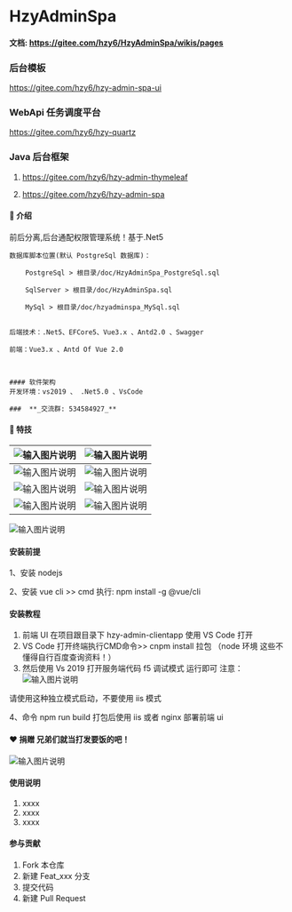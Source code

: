 # HzyAdminSpa

#### 文档: https://gitee.com/hzy6/HzyAdminSpa/wikis/pages

### 后台模板
https://gitee.com/hzy6/hzy-admin-spa-ui

### WebApi 任务调度平台
https://gitee.com/hzy6/hzy-quartz

### Java 后台框架

1. https://gitee.com/hzy6/hzy-admin-thymeleaf

2. https://gitee.com/hzy6/hzy-admin-spa

#### :yellow_heart: 介绍 
前后分离,后台通配权限管理系统！基于.Net5

    数据库脚本位置(默认 PostgreSql 数据库)：

        PostgreSql > 根目录/doc/HzyAdminSpa_PostgreSql.sql

        SqlServer > 根目录/doc/HzyAdminSpa.sql

        MySql > 根目录/doc/hzyadminspa_MySql.sql


    后端技术：.Net5、EFCore5、Vue3.x 、Antd2.0 、Swagger
    
    前端：Vue3.x 、Antd Of Vue 2.0
    
    
    
    #### 软件架构
    开发环境：vs2019 、 .Net5.0 、VsCode
    
    ###  **_交流群: 534584927_** 



#### :cherries:  特技

| ![输入图片说明](https://images.gitee.com/uploads/images/2021/0528/155729_75be773c_1242080.png "屏幕截图.png") | ![输入图片说明](https://images.gitee.com/uploads/images/2021/0528/185359_45c10fc9_1242080.png "屏幕截图.png") |
|-----------------------------------------------------------------------------------------------------|-----------------------------------------------------------------------------------------------------|
| ![输入图片说明](https://images.gitee.com/uploads/images/2021/0528/185433_ef82bd42_1242080.png "屏幕截图.png") | ![输入图片说明](https://images.gitee.com/uploads/images/2021/0528/185506_3b83a405_1242080.png "屏幕截图.png") |
| ![输入图片说明](https://images.gitee.com/uploads/images/2021/0528/185540_4413085e_1242080.png "屏幕截图.png") | ![输入图片说明](https://images.gitee.com/uploads/images/2021/0528/185607_28ae4ec3_1242080.png "屏幕截图.png") |
| ![输入图片说明](https://images.gitee.com/uploads/images/2021/0528/185635_47a24fd9_1242080.png "屏幕截图.png") | ![输入图片说明](https://images.gitee.com/uploads/images/2021/0528/185701_b96e2f6c_1242080.png "屏幕截图.png") |

![输入图片说明](https://images.gitee.com/uploads/images/2021/0607/200025_8a62b4ca_1242080.png "屏幕截图.png")


#### 安装前提

1、安装 nodejs

2、安装 vue cli >> cmd 执行: npm install -g @vue/cli

#### 安装教程

1. 前端 UI 在项目跟目录下 hzy-admin-clientapp 使用 VS Code 打开
2. VS Code 打开终端执行CMD命令>> cnpm install 拉包 （node 环境 这些不懂得自行百度查询资料！）
3. 然后使用 Vs 2019 打开服务端代码 f5 调试模式 运行即可
注意：![输入图片说明](https://images.gitee.com/uploads/images/2019/1224/131124_8c2c3463_1242080.png "屏幕截图.png")

请使用这种独立模式启动，不要使用 iis 模式


4、命令 npm run build 打包后使用 iis 或者 nginx 部署前端 ui



####  :heart: 捐赠 兄弟们就当打发要饭的吧！
![输入图片说明](https://images.gitee.com/uploads/images/2020/1216/105734_96c2122c_1242080.png "未标题-1.png")


#### 使用说明

1.  xxxx
2.  xxxx
3.  xxxx

#### 参与贡献

1.  Fork 本仓库
2.  新建 Feat_xxx 分支
3.  提交代码
4.  新建 Pull Request





